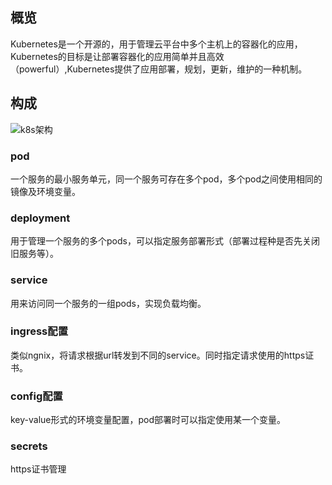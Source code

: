 ## 概览
Kubernetes是一个开源的，用于管理云平台中多个主机上的容器化的应用，Kubernetes的目标是让部署容器化的应用简单并且高效（powerful）,Kubernetes提供了应用部署，规划，更新，维护的一种机制。

## 构成
![k8s架构](achitecture.png)

### pod
一个服务的最小服务单元，同一个服务可存在多个pod，多个pod之间使用相同的镜像及环境变量。

### deployment
用于管理一个服务的多个pods，可以指定服务部署形式（部署过程种是否先关闭旧服务等）。

### service
用来访问同一个服务的一组pods，实现负载均衡。

### ingress配置
类似ngnix，将请求根据url转发到不同的service。同时指定请求使用的https证书。

### config配置
key-value形式的环境变量配置，pod部署时可以指定使用某一个变量。

### secrets
https证书管理

